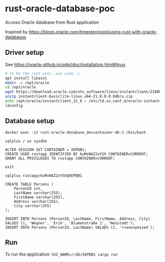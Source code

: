 # rust-oracle-database-poc

Access Oracle database from Rust application

Inspired by https://blogs.oracle.com/timesten/post/using-rust-with-oracle-databases

## Driver setup

See https://oracle.github.io/odpi/doc/installation.html#linux

```bash
# To be the root user, use sudo -i
apt install libaio1
mkdir -p /opt/oracle
cd /opt/oracle
wget https://download.oracle.com/otn_software/linux/instantclient/218000/instantclient-basiclite-linux.x64-21.8.0.0.0dbru.zip
unzip instantclient-basiclite-linux.x64-21.8.0.0.0dbru.zip
echo /opt/oracle/instantclient_21_8 > /etc/ld.so.conf.d/oracle-instantclient.conf
ldconfig
```

## Database setup

```
docker exec -it rust-oracle-database_devcontainer-db-1 /bin/bash

sqlplus / as sysdba

ALTER SESSION SET CONTAINER = XEPDB1;
CREATE USER rustapp IDENTIFIED BY kuMxNAZ2xYSh CONTAINER=CURRENT;
GRANT ALL PRIVILEGES TO rustapp CONTAINER=CURRENT;

exit

sqlplus rustapp/kuMxNAZ2xYSh@XEPDB1

CREATE TABLE Persons (
    PersonID int,
    LastName varchar(255),
    FirstName varchar(255),
    Address varchar(255),
    City varchar(255)
);

INSERT INTO Persons (PersonID, LastName, FirstName, Address, City) VALUES (1, 'Wegner', 'Erik', 'Blumenstraße 1', 'Neustadt');
INSERT INTO Persons (PersonID, LastName) VALUES (2, '++anonymized');
```

## Run

To run the application: `SVC_NAME=//db/XEPDB1 cargo run`
